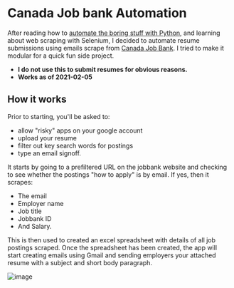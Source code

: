 # Canada Job bank Automation


After reading how to [automate the boring stuff with Python](https://automatetheboringstuff.com/), and learning about web scraping with Selenium, I decided to automate resume submissions using emails scrape from [Canada Job Bank](https://www.jobbank.gc.ca/home). I tried to make it modular for a quick fun side project.
- **I do not use this to submit resumes for obvious reasons.**
- **Works as of 2021-02-05**

## How it works
Prior to starting, you'll be asked to:
- allow "risky" apps on your google account
- upload your resume 
- filter out key search words for postings
- type an email signoff.

It starts by going to a prefiltered URL on the jobbank website and checking to see whether the postings "how to apply" is by email. 
If yes, then it scrapes:
- The email
- Employer name
- Job title
- Jobbank ID
- And Salary. 

This is then used to created an excel spreadsheet with details of all job postings scraped. 
Once the spreadsheet has been created, the app will start creating emails using Gmail and sending employers your attached resume with a subject and short body paragraph. 



![image](https://vishnurupan.com/static/media/automate-2.17841370.JPG)


